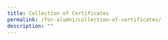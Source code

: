 ```yaml
---
title: Collection of Certificates
permalink: /for-alumni/collection-of-certificates/
description: ""
---
```

